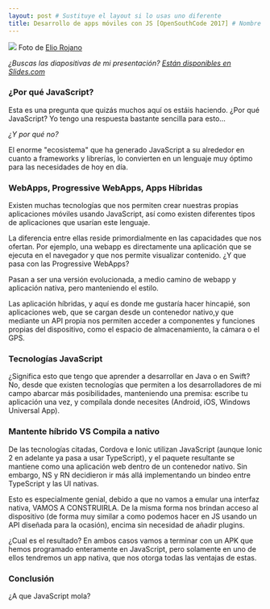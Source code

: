 ```yaml
---
layout: post # Sustituye el layout si lo usas uno diferente
title: Desarrollo de apps móviles con JS [OpenSouthCode 2017] # Nombre generado automáticamente
---
```


![](https://pbs.twimg.com/media/C_ITh6zXYAIjQiE.jpg)
Foto de [Elio Rojano](http://twitter.com/hellc2)

_¿Buscas las diapositivas de mi presentación?_ [_Están disponibles en Slides.com_](http://slides.com/juanjosalvador/desarrollo-de-apps-con-javascript)

### ¿Por qué JavaScript?

Esta es una pregunta que quizás muchos aquí os estáis haciendo. ¿Por qué JavaScript? 
Yo tengo una respuesta bastante sencilla para esto...

   <cite>¿Y por qué no?<cite>

El enorme "ecosistema" que ha generado JavaScript a su alrededor en cuanto a frameworks
y librerías, lo convierten en un lenguaje muy óptimo para las necesidades de hoy en día.

### WebApps, Progressive WebApps, Apps Híbridas

Existen muchas tecnologías que nos permiten crear nuestras propias aplicaciones móviles usando JavaScript,
así como existen diferentes tipos de aplicaciones que usarían este lenguaje.

La diferencia entre ellas reside primordialmente en las capacidades que nos ofertan. 
Por ejemplo, una webapp es directamente una aplicación que se ejecuta en el navegador 
y que nos permite visualizar contenido. ¿Y que pasa con las Progressive WebApps? 

Pasan a ser una versión evolucionada, a medio camino de webapp y aplicación nativa,
pero manteniendo el estilo.

Las aplicación híbridas, y aquí es donde me gustaría hacer hincapié, son aplicaciones
web, que se cargan desde un contenedor nativo,y que mediante un API propia nos permiten
acceder a componentes y funciones propias del dispositivo, como el espacio de almacenamiento,
la cámara o el GPS.

### Tecnologías JavaScript

¿Significa esto que tengo que aprender a desarrollar en Java o en Swift? 
No, desde que existen tecnologías que permiten a los desarrolladores de mi campo
abarcar más posibilidades, manteniendo una premisa: escribe tu aplicación una vez,
y compílala donde necesites (Android, iOS, Windows Universal App).

### Mantente híbrido VS Compila a nativo

De las tecnologías citadas, Cordova e Ionic utilizan JavaScript (aunque Ionic 2 en adelante ya pasa a usar TypeScript), y el paquete resultante se mantiene como una aplicación web dentro de un contenedor nativo. Sin embargo, NS y RN decidieron ir más allá implementando un bindeo entre TypeScript y las UI nativas.

Esto es especialmente genial, debido a que no vamos a emular una interfaz nativa, VAMOS A CONSTRUIRLA. De la misma forma nos brindan acceso al dispositivo (de forma muy similar a como podemos hacer en JS usando un API diseñada para la ocasión), encima sin necesidad de añadir plugins.

¿Cual es el resultado? En ambos casos vamos a terminar con un APK que hemos programado enteramente en JavaScript, pero solamente en uno de ellos tendremos un app nativa, que nos otorga todas las ventajas de estas.

### Conclusión

¿A que JavaScript mola?
